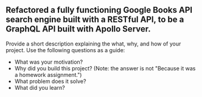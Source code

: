 # <The-new-library>

## Refactored a fully functioning Google Books API search engine built with a RESTful API, to be a GraphQL API built with Apollo Server.

Provide a short description explaining the what, why, and how of your project. Use the following questions as a guide:

- What was your motivation?
- Why did you build this project? (Note: the answer is not "Because it was a homework assignment.")
- What problem does it solve?
- What did you learn?


